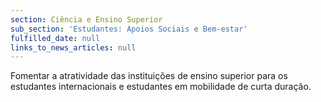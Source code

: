 ```yaml
---
section: Ciência e Ensino Superior
sub_section: 'Estudantes: Apoios Sociais e Bem-estar'
fulfilled_date: null
links_to_news_articles: null
---
```


Fomentar a atratividade das instituições de ensino superior para os estudantes internacionais e estudantes em mobilidade de curta duração.